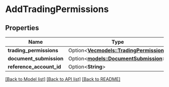 # AddTradingPermissions

## Properties

Name | Type | Description | Notes
------------ | ------------- | ------------- | -------------
**trading_permissions** | Option<[**Vec<models::TradingPermission>**](TradingPermission.md)> |  | [optional]
**document_submission** | Option<[**models::DocumentSubmission**](DocumentSubmission.md)> |  | [optional]
**reference_account_id** | Option<**String**> |  | [optional]

[[Back to Model list]](../README.md#documentation-for-models) [[Back to API list]](../README.md#documentation-for-api-endpoints) [[Back to README]](../README.md)


